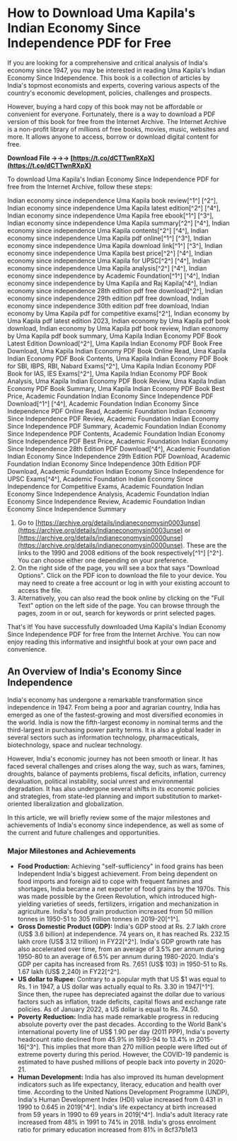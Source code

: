 
 
# How to Download Uma Kapila's Indian Economy Since Independence PDF for Free
 
If you are looking for a comprehensive and critical analysis of India's economy since 1947, you may be interested in reading Uma Kapila's Indian Economy Since Independence. This book is a collection of articles by India's topmost economists and experts, covering various aspects of the country's economic development, policies, challenges and prospects.
 
However, buying a hard copy of this book may not be affordable or convenient for everyone. Fortunately, there is a way to download a PDF version of this book for free from the Internet Archive. The Internet Archive is a non-profit library of millions of free books, movies, music, websites and more. It allows anyone to access, borrow or download digital content for free.
 
**Download File →→→ [https://t.co/dCTTwnRXpX](https://t.co/dCTTwnRXpX)**


 
To download Uma Kapila's Indian Economy Since Independence PDF for free from the Internet Archive, follow these steps:
 
Indian economy since independence Uma Kapila book review[^1^] [^2^],  Indian economy since independence Uma Kapila latest edition[^2^] [^4^],  Indian economy since independence Uma Kapila free ebook[^1^] [^3^],  Indian economy since independence Uma Kapila summary[^2^] [^4^],  Indian economy since independence Uma Kapila contents[^2^] [^4^],  Indian economy since independence Uma Kapila pdf online[^1^] [^3^],  Indian economy since independence Uma Kapila download link[^1^] [^3^],  Indian economy since independence Uma Kapila best price[^2^] [^4^],  Indian economy since independence Uma Kapila for UPSC[^2^] [^4^],  Indian economy since independence Uma Kapila analysis[^2^] [^4^],  Indian economy since independence by Academic Foundation[^1^] [^4^],  Indian economy since independence by Uma Kapila and Raj Kapila[^4^],  Indian economy since independence 28th edition pdf free download[^2^],  Indian economy since independence 29th edition pdf free download,  Indian economy since independence 30th edition pdf free download,  Indian economy by Uma Kapila pdf for competitive exams[^2^],  Indian economy by Uma Kapila pdf latest edition 2023,  Indian economy by Uma Kapila pdf book download,  Indian economy by Uma Kapila pdf book review,  Indian economy by Uma Kapila pdf book summary,  Uma Kapila Indian Economy PDF Book Latest Edition Download[^2^],  Uma Kapila Indian Economy PDF Book Free Download,  Uma Kapila Indian Economy PDF Book Online Read,  Uma Kapila Indian Economy PDF Book Contents,  Uma Kapila Indian Economy PDF Book for SBI, IBPS, RBI, Nabard Exams[^2^],  Uma Kapila Indian Economy PDF Book for IAS, IES Exams[^2^],  Uma Kapila Indian Economy PDF Book Analysis,  Uma Kapila Indian Economy PDF Book Review,  Uma Kapila Indian Economy PDF Book Summary,  Uma Kapila Indian Economy PDF Book Best Price,  Academic Foundation Indian Economy Since Independence PDF Download[^1^] [^4^],  Academic Foundation Indian Economy Since Independence PDF Online Read,  Academic Foundation Indian Economy Since Independence PDF Review,  Academic Foundation Indian Economy Since Independence PDF Summary,  Academic Foundation Indian Economy Since Independence PDF Contents,  Academic Foundation Indian Economy Since Independence PDF Best Price,  Academic Foundation Indian Economy Since Independence 28th Edition PDF Download[^4^],  Academic Foundation Indian Economy Since Independence 29th Edition PDF Download,  Academic Foundation Indian Economy Since Independence 30th Edition PDF Download,  Academic Foundation Indian Economy Since Independence for UPSC Exams[^4^],  Academic Foundation Indian Economy Since Independence for Competitive Exams,  Academic Foundation Indian Economy Since Independence Analysis,  Academic Foundation Indian Economy Since Independence Review,  Academic Foundation Indian Economy Since Independence Summary
 
1. Go to [https://archive.org/details/indianeconomysin0003unse](https://archive.org/details/indianeconomysin0003unse) or [https://archive.org/details/indianeconomysin0000unse](https://archive.org/details/indianeconomysin0000unse). These are the links to the 1990 and 2008 editions of the book respectively[^1^] [^2^]. You can choose either one depending on your preference.
2. On the right side of the page, you will see a box that says "Download Options". Click on the PDF icon to download the file to your device. You may need to create a free account or log in with your existing account to access the file.
3. Alternatively, you can also read the book online by clicking on the "Full Text" option on the left side of the page. You can browse through the pages, zoom in or out, search for keywords or print selected pages.

That's it! You have successfully downloaded Uma Kapila's Indian Economy Since Independence PDF for free from the Internet Archive. You can now enjoy reading this informative and insightful book at your own pace and convenience.
  
## An Overview of India's Economy Since Independence
 
India's economy has undergone a remarkable transformation since independence in 1947. From being a poor and agrarian country, India has emerged as one of the fastest-growing and most diversified economies in the world. India is now the fifth-largest economy in nominal terms and the third-largest in purchasing power parity terms. It is also a global leader in several sectors such as information technology, pharmaceuticals, biotechnology, space and nuclear technology.
 
However, India's economic journey has not been smooth or linear. It has faced several challenges and crises along the way, such as wars, famines, droughts, balance of payments problems, fiscal deficits, inflation, currency devaluation, political instability, social unrest and environmental degradation. It has also undergone several shifts in its economic policies and strategies, from state-led planning and import substitution to market-oriented liberalization and globalization.
 
In this article, we will briefly review some of the major milestones and achievements of India's economy since independence, as well as some of the current and future challenges and opportunities.
 
### Major Milestones and Achievements

- **Food Production:** Achieving "self-sufficiency" in food grains has been Independent India's biggest achievement. From being dependent on food imports and foreign aid to cope with frequent famines and shortages, India became a net exporter of food grains by the 1970s. This was made possible by the Green Revolution, which introduced high-yielding varieties of seeds, fertilizers, irrigation and mechanization in agriculture. India's food grain production increased from 50 million tonnes in 1950-51 to 305 million tonnes in 2019-20[^1^].
- **Gross Domestic Product (GDP):** India's GDP stood at Rs. 2.7 lakh crore (US$ 3.6 billion) at independence. 74 years on, it has reached Rs. 232.15 lakh crore (US$ 3.12 trillion) in FY22[^2^]. India's GDP growth rate has also accelerated over time, from an average of 3.5% per annum during 1950-80 to an average of 6.5% per annum during 1980-2020. India's GDP per capita has increased from Rs. 7,651 (US$ 103) in 1950-51 to Rs. 1.67 lakh (US$ 2,240) in FY22[^2^].
- **US dollar to Rupee:** Contrary to a popular myth that US $1 was equal to Rs. 1 in 1947, a US dollar was actually equal to Rs. 3.30 in 1947[^1^]. Since then, the rupee has depreciated against the dollar due to various factors such as inflation, trade deficits, capital flows and exchange rate policies. As of January 2022, a US dollar is equal to Rs. 74.50.
- **Poverty Reduction:** India has made remarkable progress in reducing absolute poverty over the past decades. According to the World Bank's international poverty line of US$ 1.90 per day (2011 PPP), India's poverty headcount ratio declined from 45.9% in 1993-94 to 13.4% in 2015-16[^3^]. This implies that more than 270 million people were lifted out of extreme poverty during this period. However, the COVID-19 pandemic is estimated to have pushed millions of people back into poverty in 2020-21.
- **Human Development:** India has also improved its human development indicators such as life expectancy, literacy, education and health over time. According to the United Nations Development Programme (UNDP), India's Human Development Index (HDI) value increased from 0.431 in 1990 to 0.645 in 2019[^4^]. India's life expectancy at birth increased from 59 years in 1990 to 69 years in 2019[^4^]. India's adult literacy rate increased from 48% in 1991 to 74% in 2018. India's gross enrolment ratio for primary education increased from 81% in 8cf37b1e13


